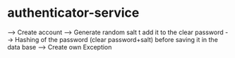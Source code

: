 # authenticator-service

--> Create account 
--> Generate random salt t add it to the clear password
--> Hashing of the password (clear password+salt) before saving it in the data base 
--> Create own Exception 
